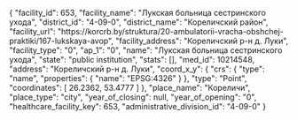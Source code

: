 {
    "facility_id": 653,
    "facility_name": "Лукская больница сестринского ухода",
    "district_id": "4-09-0",
    "district_name": "Кореличский район",
    "facility_url": "https:\/\/korcrb.by\/struktura\/20-ambulatorii-vracha-obshchej-praktiki\/167-lukskaya-avop",
    "facility_address": "Кореличский р-н д. Луки",
    "facility_type": "0",
    "ap_1": "0",
    "name": "Лукская больница сестринского ухода",
    "state": "public institution",
    "stats": [],
    "med_id": 10214548,
    "address": "Кореличский р-н д. Луки",
    "coord_x_y": {
        "crs": {
            "type": "name",
            "properties": {
                "name": "EPSG:4326"
            }
        },
        "type": "Point",
        "coordinates": [
            26.2362,
            53.4777
        ]
    },
    "place_name": "Кореличи",
    "place_type": "city",
    "year_of_closing": null,
    "year_of_opening": "0",
    "healthcare_facility_key": 653,
    "administrative_division_id": "4-09-0"
}